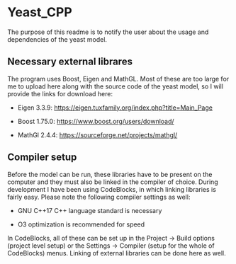 # Yeast_CPP
The purpose of this readme is to notify the user about the usage and dependencies of the yeast model.

## Necessary external librares
The program uses Boost, Eigen and MathGL. Most of these are too large for me to upload here along with the source code of the yeast model, so I will provide the links for download here:

- Eigen 3.3.9: https://eigen.tuxfamily.org/index.php?title=Main_Page

- Boost 1.75.0: https://www.boost.org/users/download/

- MathGl 2.4.4: https://sourceforge.net/projects/mathgl/

## Compiler setup
Before the model can be run, these libraries have to be present on the computer and they must also be linked in the compiler of choice.
During development I have been using CodeBlocks, in which linking libraries is fairly easy. Please note the following compiler settings as well:

- GNU C++17 C++ language standard is necessary

- O3 optimization is recommended for speed

In CodeBlocks, all of these can be set up in the Project -> Build options (project level setup) or the Settings -> Compiler (setup for the whole of CodeBlocks) menus.
Linking of external libraries can be done here as well.
